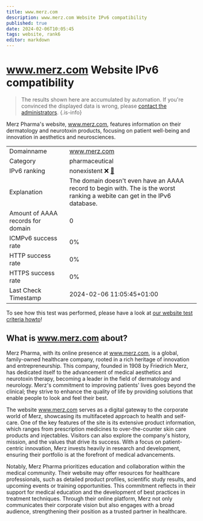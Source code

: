 ```yaml
---
title: www.merz.com
description: www.merz.com Website IPv6 compatibility
published: true
date: 2024-02-06T10:05:45
tags: website, rank6
editor: markdown
---
```


# www.merz.com Website IPv6 compatibility

> The results shown here are accumulated by automation. If you're convinced the displayed data is wrong, please [contact the administrators](/howto/chat). 
{.is-info}

Merz Pharma's website, www.merz.com, features information on their dermatology and neurotoxin products, focusing on patient well-being and innovation in aesthetics and neurosciences.


|   |   |
| - | - |
| Domainname | www.merz.com
| Category | pharmaceutical |
| IPv6 ranking | nonexistent :x: [🔗](/howto/ranking) |
| Explanation | The domain doesn't even have an AAAA record to begin with. The is the worst ranking a webite can get in the IPv6 database. |
| Amount of AAAA records for domain | 0 |
| ICMPv6 success rate | 0%|
| HTTP success rate | 0% |
| HTTPS success rate | 0% |
| Last Check Timestamp | 2024-02-06 11:05:45+01:00 |

To see how this test was performed, please have a look at [our website test criteria howto](/howto/testcriteria/website)!


## What is www.merz.com about?
Merz Pharma, with its online presence at www.merz.com, is a global, family-owned healthcare company, rooted in a rich heritage of innovation and entrepreneurship. This company, founded in 1908 by Friedrich Merz, has dedicated itself to the advancement of medical aesthetics and neurotoxin therapy, becoming a leader in the field of dermatology and neurology. Merz's commitment to improving patients' lives goes beyond the clinical; they strive to enhance the quality of life by providing solutions that enable people to look and feel their best.

The website www.merz.com serves as a digital gateway to the corporate world of Merz, showcasing its multifaceted approach to health and self-care. One of the key features of the site is its extensive product information, which ranges from prescription medicines to over-the-counter skin care products and injectables. Visitors can also explore the company's history, mission, and the values that drive its success. With a focus on patient-centric innovation, Merz invests heavily in research and development, ensuring their portfolio is at the forefront of medical advancements.

Notably, Merz Pharma prioritizes education and collaboration within the medical community. Their website may offer resources for healthcare professionals, such as detailed product profiles, scientific study results, and upcoming events or training opportunities. This commitment reflects in their support for medical education and the development of best practices in treatment techniques. Through their online platform, Merz not only communicates their corporate vision but also engages with a broad audience, strengthening their position as a trusted partner in healthcare.


